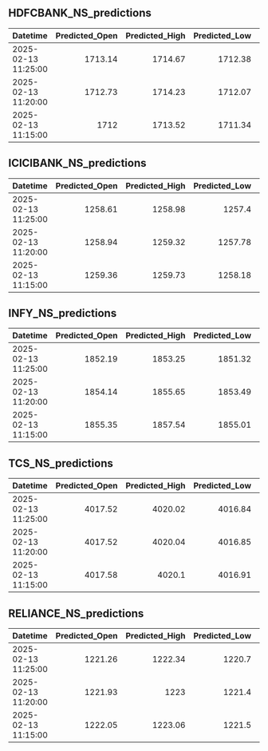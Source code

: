 ## HDFCBANK_NS_predictions
| Datetime            |   Predicted_Open |   Predicted_High |   Predicted_Low |   Predicted_Close |   Predicted_Volume |
|:--------------------|-----------------:|-----------------:|----------------:|------------------:|-------------------:|
| 2025-02-13 11:25:00 |          1713.14 |          1714.67 |         1712.38 |           1713.22 |            84917.1 |
| 2025-02-13 11:20:00 |          1712.73 |          1714.23 |         1712.07 |           1712.83 |            83052.6 |
| 2025-02-13 11:15:00 |          1712    |          1713.52 |         1711.34 |           1712.15 |            82296   |

## ICICIBANK_NS_predictions
| Datetime            |   Predicted_Open |   Predicted_High |   Predicted_Low |   Predicted_Close |   Predicted_Volume |
|:--------------------|-----------------:|-----------------:|----------------:|------------------:|-------------------:|
| 2025-02-13 11:25:00 |          1258.61 |          1258.98 |         1257.4  |           1259.21 |            79462.3 |
| 2025-02-13 11:20:00 |          1258.94 |          1259.32 |         1257.78 |           1259.61 |            75656.9 |
| 2025-02-13 11:15:00 |          1259.36 |          1259.73 |         1258.18 |           1260.01 |            76935   |

## INFY_NS_predictions
| Datetime            |   Predicted_Open |   Predicted_High |   Predicted_Low |   Predicted_Close |   Predicted_Volume |
|:--------------------|-----------------:|-----------------:|----------------:|------------------:|-------------------:|
| 2025-02-13 11:25:00 |          1852.19 |          1853.25 |         1851.32 |           1852.66 |            51756.3 |
| 2025-02-13 11:20:00 |          1854.14 |          1855.65 |         1853.49 |           1854.55 |            45873.5 |
| 2025-02-13 11:15:00 |          1855.35 |          1857.54 |         1855.01 |           1855.82 |            42099.8 |

## TCS_NS_predictions
| Datetime            |   Predicted_Open |   Predicted_High |   Predicted_Low |   Predicted_Close |   Predicted_Volume |
|:--------------------|-----------------:|-----------------:|----------------:|------------------:|-------------------:|
| 2025-02-13 11:25:00 |          4017.52 |          4020.02 |         4016.84 |           4019.41 |            22167.9 |
| 2025-02-13 11:20:00 |          4017.52 |          4020.04 |         4016.85 |           4019.41 |            22180.7 |
| 2025-02-13 11:15:00 |          4017.58 |          4020.1  |         4016.91 |           4019.47 |            22205.1 |

## RELIANCE_NS_predictions
| Datetime            |   Predicted_Open |   Predicted_High |   Predicted_Low |   Predicted_Close |   Predicted_Volume |
|:--------------------|-----------------:|-----------------:|----------------:|------------------:|-------------------:|
| 2025-02-13 11:25:00 |          1221.26 |          1222.34 |          1220.7 |           1221.69 |            98293.4 |
| 2025-02-13 11:20:00 |          1221.93 |          1223    |          1221.4 |           1222.18 |            87925.6 |
| 2025-02-13 11:15:00 |          1222.05 |          1223.06 |          1221.5 |           1222.2  |            83532.1 |

